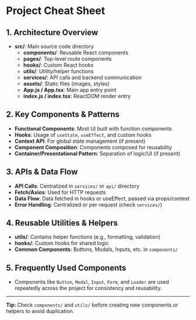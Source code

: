 # Project Cheat Sheet

## 1. Architecture Overview

- **src/**: Main source code directory
  - **components/**: Reusable React components
  - **pages/**: Top-level route components
  - **hooks/**: Custom React hooks
  - **utils/**: Utility/helper functions
  - **services/**: API calls and backend communication
  - **assets/**: Static files (images, styles)
  - **App.js / App.tsx**: Main app entry point
  - **index.js / index.tsx**: ReactDOM render entry

## 2. Key Components & Patterns

- **Functional Components**: Most UI built with function components
- **Hooks**: Usage of `useState`, `useEffect`, and custom hooks
- **Context API**: For global state management (if present)
- **Component Composition**: Components composed for reusability
- **Container/Presentational Pattern**: Separation of logic/UI (if present)

## 3. APIs & Data Flow

- **API Calls**: Centralized in `services/` or `api/` directory
- **Fetch/Axios**: Used for HTTP requests
- **Data Flow**: Data fetched in hooks or useEffect, passed via props/context
- **Error Handling**: Centralized or per-request (check `services/`)

## 4. Reusable Utilities & Helpers

- **utils/**: Contains helper functions (e.g., formatting, validation)
- **hooks/**: Custom hooks for shared logic
- **Common Components**: Buttons, Modals, Inputs, etc. in `components/`

## 5. Frequently Used Components

- Components like `Button`, `Modal`, `Input`, `Form`, and `Loader` are used repeatedly across the project for consistency and reusability.

---

**Tip:** Check `components/` and `utils/` before creating new components or helpers to avoid duplication.
